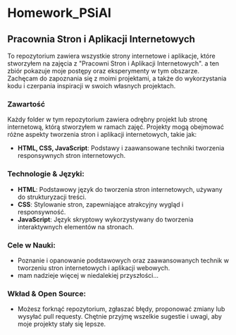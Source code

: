 # Homework_PSiAI

## Pracownia Stron i Aplikacji Internetowych

To repozytorium zawiera wszystkie strony internetowe i aplikacje, które stworzyłem na zajęcia z "Pracowni Stron i Aplikacji Internetowych". a ten zbiór pokazuje moje postępy oraz eksperymenty w tym obszarze. Zachęcam do zapoznania się z moimi projektami, a także do wykorzystania kodu i czerpania inspiracji w swoich własnych projektach.

### Zawartość
Każdy folder w tym repozytorium zawiera odrębny projekt lub stronę internetową, którą stworzyłem w ramach zajęć. Projekty mogą obejmować różne aspekty tworzenia stron i aplikacji internetowych, takie jak:
- **HTML, CSS, JavaScript**: Podstawy i zaawansowane techniki tworzenia responsywnych stron internetowych.

### Technologie & Języki:
- **HTML**: Podstawowy język do tworzenia stron internetowych, używany do strukturyzacji treści.
- **CSS**: Stylowanie stron, zapewniające atrakcyjny wygląd i responsywność.
- **JavaScript**: Język skryptowy wykorzystywany do tworzenia interaktywnych elementów na stronach.

### Cele w Nauki:
- Poznanie i opanowanie podstawowych oraz zaawansowanych technik w tworzeniu stron internetowych i aplikacji webowych.
- mam nadzieje więcej w niedalekiej przyszłości...

### Wkład & Open Source:
- Możesz forknąć repozytorium, zgłaszać błędy, proponować zmiany lub wysyłać pull requesty. Chętnie przyjmę wszelkie sugestie i uwagi, aby moje projekty stały się lepsze.
